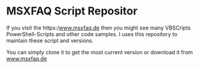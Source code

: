 MSXFAQ Script Repositor
====================

If you visit the https:/www.msxfaq.de then you might see many VBSCripts PowerShell-Scripts and other code samples.
I uses this repository to maintain these script and versions.

You can simply clone it to get the most current version or download it from www.msxfaq.de
